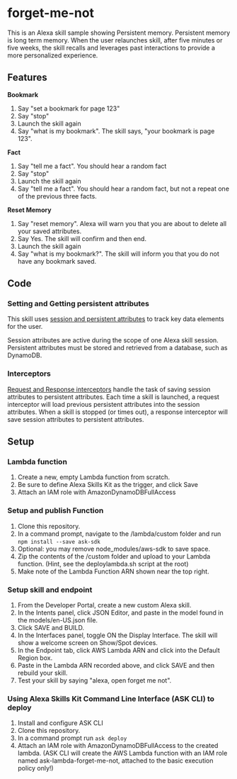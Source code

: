 # forget-me-not
This is an Alexa skill sample showing Persistent memory.  Persistent memory is long term memory.
When the user relaunches skill, after five minutes or five weeks, the skill recalls and leverages past interactions to provide a more personalized experience.

## Features

**Bookmark**
1. Say "set a bookmark for page 123"
1. Say "stop"
1. Launch the skill again
1. Say "what is my bookmark".  The skill says, "your bookmark is page 123".

**Fact**
1. Say "tell me a fact". You should hear a random fact
1. Say "stop"
1. Launch the skill again
1. Say "tell me a fact".  You should hear a random fact, but not a repeat one of the previous three facts.


**Reset Memory**
1. Say "reset memory". Alexa will warn you that you are about to delete all your saved attributes.
1. Say Yes.  The skill will confirm and then end.
1. Launch the skill again
1. Say "what is my bookmark?".  The skill will inform you that you do not have any bookmark saved.


## Code

### Setting and Getting persistent attributes
This skill uses [session and persistent attributes](https://github.com/alexa/alexa-skills-kit-sdk-for-nodejs/wiki/Skill-Attributes) to track key data elements for the user.

Session attributes are active during the scope of one Alexa skill session.  Persistent attributes must be stored and retrieved from a database, such as DynamoDB.

### Interceptors
[Request and Response interceptors](https://github.com/alexa/alexa-skills-kit-sdk-for-nodejs/wiki/Request-Processing)
handle the task of saving session attributes to persistent attributes.  Each time a skill is launched, a request interceptor will load previous persistent attributes into the session attributes.
When a skill is stopped (or times out), a response interceptor will save session attributes to persistent attributes.


## Setup

### Lambda function
1. Create a new, empty Lambda function from scratch.
1. Be sure to define Alexa Skills Kit as the trigger, and click Save
1. Attach an IAM role with AmazonDynamoDBFullAccess


### Setup and publish Function
1. Clone this repository.
1. In a command prompt, navigate to the /lambda/custom folder and run ```npm install --save ask-sdk```
1. Optional: you may remove node_modules/aws-sdk to save space.
1. Zip the contents of the /custom folder and upload to your Lambda function.  (Hint, see the deploylambda.sh script at the root)
1. Make note of the Lambda Function ARN shown near the top right.

### Setup skill and endpoint
1. From the Developer Portal, create a new custom Alexa skill.
1. In the Intents panel, click JSON Editor, and paste in the model found in the models/en-US.json file.
1. Click SAVE and BUILD.
1. In the Interfaces panel, toggle ON the Display Interface.  The skill will show a welcome screen on Show/Spot devices.
1. In the Endpoint tab, click AWS Lambda ARN and click into the Default Region box.
1. Paste in the Lambda ARN recorded above, and click SAVE and then rebuild your skill.
1. Test your skill by saying "alexa, open forget me not".


### Using Alexa Skills Kit Command Line Interface (ASK CLI) to deploy
1. Install and configure ASK CLI
1. Clone this repository.
1. In a command prompt run ```ask deploy```
1. Attach an IAM role with AmazonDynamoDBFullAccess to the created lambda. (ASK CLI will create the AWS Lambda function with an IAM role named ask-lambda-forget-me-not, attached to the basic execution policy only!)
